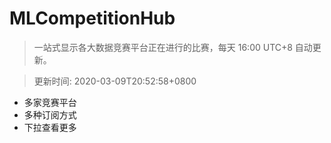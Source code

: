 # MLCompetitionHub

> 一站式显示各大数据竞赛平台正在进行的比赛，每天 16:00 UTC+8 自动更新。
  
> 更新时间: 2020-03-09T20:52:58+0800 

* 多家竞赛平台
* 多种订阅方式
* 下拉查看更多